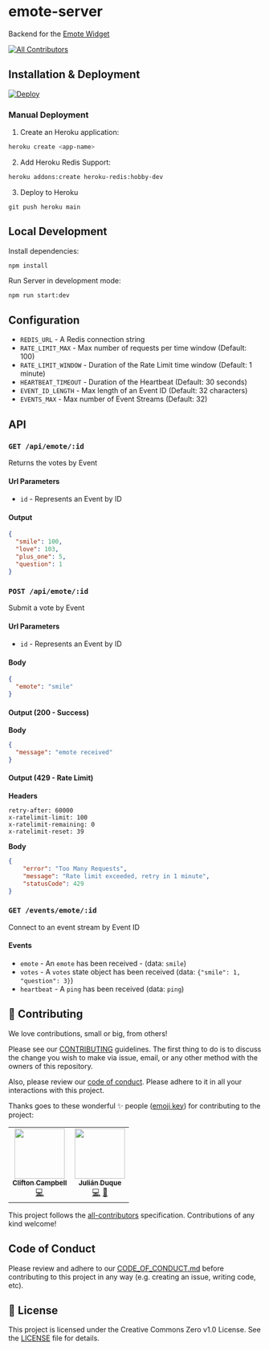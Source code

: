 # emote-server

Backend for the [Emote Widget](https://github.com/fostive/emote-widget)

<!-- ALL-CONTRIBUTORS-BADGE:START - Do not remove or modify this section -->
[![All Contributors](https://img.shields.io/badge/all_contributors-2-orange.svg?style=flat-square)](#contributors-)
<!-- ALL-CONTRIBUTORS-BADGE:END -->

## Installation & Deployment

[![Deploy](https://www.herokucdn.com/deploy/button.svg)](https://heroku.com/deploy)

### Manual Deployment

1. Create an Heroku application:

``` bash
heroku create <app-name>
```

2. Add Heroku Redis Support:

``` bash
heroku addons:create heroku-redis:hobby-dev
```

3. Deploy to Heroku

```
git push heroku main
```

## Local Development

Install dependencies:

``` bash
npm install
```

Run Server in development mode:

```
npm run start:dev
```

## Configuration

* `REDIS_URL` - A Redis connection string
* `RATE_LIMIT_MAX` - Max number of requests per time window (Default: 100)
* `RATE_LIMIT_WINDOW` - Duration of the Rate Limit time window (Default: 1 minute)
* `HEARTBEAT_TIMEOUT` - Duration of the Heartbeat (Default: 30 seconds)
* `EVENT_ID_LENGTH` - Max length of an Event ID (Default: 32 characters)
* `EVENTS_MAX` - Max number of Event Streams (Default: 32)

## API

### `GET /api/emote/:id`

Returns the votes by Event

#### Url Parameters

- `id` - Represents an Event by ID

#### Output

``` json
{
  "smile": 100,
  "love": 103,
  "plus_one": 5,
  "question": 1
}
```

### `POST /api/emote/:id`

Submit a vote by Event

#### Url Parameters

- `id` - Represents an Event by ID

#### Body

``` json
{
  "emote": "smile"
}
```

#### Output (200 - Success)

**Body**

``` json
{
  "message": "emote received"
}
```

#### Output (429 - Rate Limit)

**Headers**

```
retry-after: 60000
x-ratelimit-limit: 100
x-ratelimit-remaining: 0
x-ratelimit-reset: 39
```

**Body**

``` json
{
    "error": "Too Many Requests",
    "message": "Rate limit exceeded, retry in 1 minute",
    "statusCode": 429
}
```

### `GET /events/emote/:id`

Connect to an event stream by Event ID

#### Events

* `emote` - An `emote` has been received - (data: `smile`)
* `votes` - A `votes` state object has been received (data: `{"smile": 1, "question": 3}`)
* `heartbeat` - A `ping` has been received (data: `ping`)

## 🤝 Contributing

We love contributions, small or big, from others!

Please see our [CONTRIBUTING](https://github.com/fostive/.github/blob/main/CONTRIBUTING.md) guidelines. The first thing to do is to discuss the change you wish to make via issue, email, or any other method with the owners of this repository.

Also, please review our [code of conduct](https://github.com/fostive/.github/blob/main/CODE_OF_CONDUCT.md). Please adhere to it in all your interactions with this project.

Thanks goes to these wonderful ✨ people ([emoji key](https://allcontributors.org/docs/en/emoji-key)) for contributing to the project:

<!-- ALL-CONTRIBUTORS-LIST:START - Do not remove or modify this section -->
<!-- prettier-ignore-start -->
<!-- markdownlint-disable -->
<table>
  <tr>
    <td align="center"><a href="https://clif.world"><img src="https://avatars2.githubusercontent.com/u/13678764?v=4" width="100px;" alt=""/><br /><sub><b>Clifton Campbell</b></sub></a><br /><a href="https://github.com/fostive/emote-server/commits?author=clif-os" title="Code">💻</a></td>
    <td align="center"><a href="https://julianduque.co"><img src="https://avatars3.githubusercontent.com/u/733877?v=4" width="100px;" alt=""/><br /><sub><b>Julián Duque</b></sub></a><br /><a href="https://github.com/fostive/emote-server/commits?author=julianduque" title="Code">💻</a> <a href="#ideas-julianduque" title="Ideas, Planning, & Feedback">🤔</a></td>
  </tr>
</table>

<!-- markdownlint-enable -->
<!-- prettier-ignore-end -->
<!-- ALL-CONTRIBUTORS-LIST:END -->

This project follows the [all-contributors](https://github.com/all-contributors/all-contributors) specification. Contributions of any kind welcome!

## Code of Conduct

Please review and adhere to our [CODE_OF_CONDUCT.md](https://github.com/fostive/.github/blob/main/CODE_OF_CONDUCT.md) before contributing to this project in any way (e.g. creating an issue, writing code, etc).

## 📝 License

This project is licensed under the Creative Commons Zero v1.0 License. See the [LICENSE](LICENSE) file for details.

